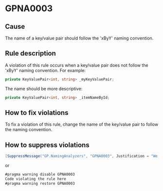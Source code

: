 ﻿# GPNA0003 #

## Cause ##

The name of a key/value pair should follow the 'xByY' naming convention.

## Rule description ##

A violation of this rule occurs when a key/value pair does not follow the
'xByY' naming convention. For example:

```csharp
private KeyValuePair<int, string> _myKeyValuePair;
```

The name should be more descriptive:

```csharp
private KeyValuePair<int, string> _itemNameById;
```

## How to fix violations ##

To fix a violation of this rule, change the name of the key/value pair to follow
the naming convention.

## How to suppress violations ##

```csharp
[SuppressMessage("GP.NamingAnalyzers", "GPNA0003", Justification = "We should not follow the naming convention in this case.")]
```

or

```csharp
#pragma warning disable GPNA0003
Code violating the rule here
#pragma warning restore GPNA0003
```
